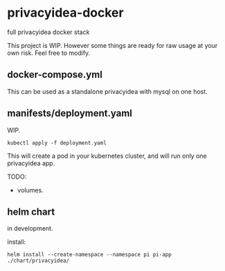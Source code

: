 # privacyidea-docker
full privacyidea docker stack

This project is WIP. However some things are ready
for raw usage at your own risk. Feel free to modify.

## docker-compose.yml

This can be used as a standalone privacyidea with mysql
on one host.

## manifests/deployment.yaml
WIP.

`kubectl apply -f deployment.yaml`

This will create a pod in your kubernetes cluster, and will run
only one privacyidea app.

TODO:
- volumes.


## helm chart
in development.

install:

`helm install --create-namespace --namespace pi pi-app ./chart/privacyidea/`
